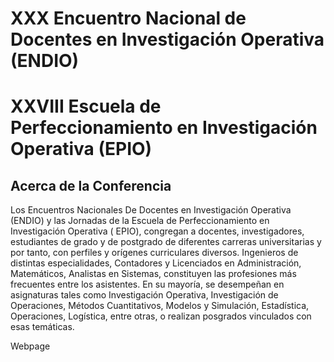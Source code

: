 # XXX Encuentro Nacional de Docentes en Investigación Operativa (ENDIO)
# XXVIII Escuela de Perfeccionamiento en Investigación Operativa (EPIO)

## Acerca de la Conferencia

Los Encuentros Nacionales De Docentes en Investigación Operativa (ENDIO) y las Jornadas de la Escuela de Perfeccionamiento en Investigación Operativa ( EPIO),  congregan a docentes, investigadores, estudiantes de grado y de postgrado de diferentes carreras universitarias y por tanto, con perfiles y orígenes curriculares diversos. Ingenieros de distintas especialidades, Contadores y Licenciados en Administración, Matemáticos, Analistas en Sistemas, constituyen las profesiones más frecuentes entre los asistentes. En su mayoría, se desempeñan en asignaturas tales como Investigación Operativa, Investigación de Operaciones, Métodos Cuantitativos, Modelos y Simulación, Estadística, Operaciones, Logística, entre otras, o realizan posgrados vinculados con esas temáticas.

Webpage
